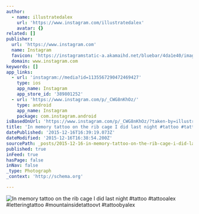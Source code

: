 ```yaml
---
author:
  - name: illustratedalex
    url: 'https://www.instagram.com/illustratedalex'
    avatar: {}
related: []
publisher:
  url: 'https://www.instagram.com'
  name: Instagram
  favicon: 'https://instagramstatic-a.akamaihd.net/bluebar/4da1e40/images/ico/favicon.ico'
  domain: www.instagram.com
keywords: []
app_links:
  - url: 'instagram://media?id=1135567290472469427'
    type: ios
    app_name: Instagram
    app_store_id: '389801252'
  - url: 'https://www.instagram.com/p/_CWG8nKhOz/'
    type: android
    app_name: Instagram
    package: com.instagram.android
isBasedOnUrl: 'https://www.instagram.com/p/_CWG8nKhOz/?taken-by=illustratedalex'
title: 'In memory tattoo on the rib cage I did last night #tattoo #tattooalex #letteringtattoo #mountainsidetattoovt #tattoobyalex'
datePublished: '2015-12-16T16:39:19.073Z'
dateModified: '2015-12-16T16:38:54.200Z'
sourcePath: _posts/2015-12-16-in-memory-tattoo-on-the-rib-cage-i-did-last-night-tattoo-t.md
published: true
inFeed: true
hasPage: false
inNav: false
_type: Photograph
_context: 'http://schema.org'

---
```

![In memory tattoo on the rib cage I did last night &num;tattoo &num;tattooalex &num;letteringtattoo &num;mountainsidetattoovt &num;tattoobyalex](https://scontent.cdninstagram.com/hphotos-xpt1/t51.2885-15/s640x640/sh0.08/e35/12346034_1162718760406664_1775985099_n.jpg)